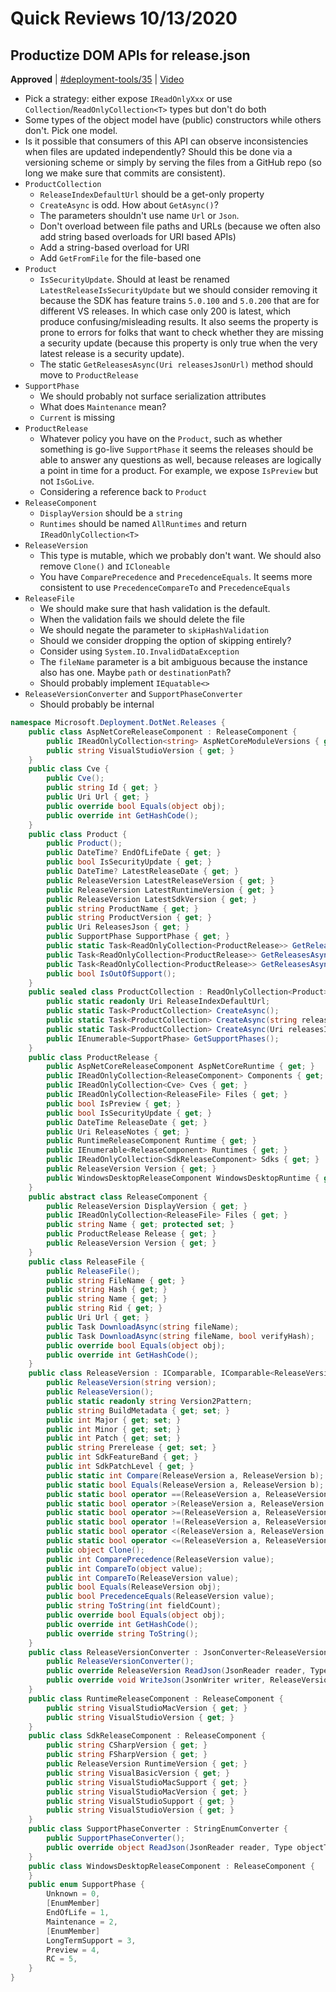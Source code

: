 # Quick Reviews 10/13/2020

## Productize DOM APIs for release.json

**Approved** | [#deployment-tools/35](https://github.com/dotnet/deployment-tools/issues/35#issuecomment-707946719) | [Video](https://www.youtube.com/watch?v=G2ohWFyKnVc&t=0h0m0s)

* Pick a strategy: either expose `IReadOnlyXxx` or use `Collection`/`ReadOnlyCollection<T>` types but don't do both
* Some types of the object model have (public) constructors while others don't. Pick one model.
* Is it possible that consumers of this API can observe inconsistencies when files are updated independently? Should this be done via a versioning scheme or simply by serving the files from a GitHub repo (so long we make sure that commits are consistent).
* `ProductCollection`
    - `ReleaseIndexDefaultUrl` should be a get-only property
    - `CreateAsync` is odd. How about `GetAsync()`?
    - The parameters shouldn't use name `Url` or `Json`.
    - Don't overload between file paths and URLs (because we often also add string based overloads for URI based APIs)
    - Add a string-based overload for URI
    - Add `GetFromFile` for the file-based one
* `Product`
    - `IsSecurityUpdate`. Should at least be renamed `LatestReleaseIsSecurityUpdate` but we should consider removing it because the SDK has feature trains `5.0.100` and `5.0.200` that are for different VS releases. In which case only 200 is latest, which produce confusing/misleading results. It also seems the property is prone to errors for folks that want to check whether they are missing a security update (because this property is only true when the very latest release is a security update).
    - The static `GetReleasesAsync(Uri releasesJsonUrl)` method should move to `ProductRelease`
* `SupportPhase`
    - We should probably not surface serialization attributes
    - What does `Maintenance` mean?
    - `Current` is missing
* `ProductRelease`
    - Whatever policy you have on the `Product`, such as whether something is go-live `SupportPhase` it seems the releases should be able to answer any questions as well, because releases are logically a point in time for a product. For example, we expose `IsPreview` but not `IsGoLive`.
    - Considering a reference back to `Product`
* `ReleaseComponent`
    - `DisplayVersion` should be a `string`
    - `Runtimes` should be named `AllRuntimes` and return `IReadOnlyCollection<T>`
* `ReleaseVersion`
    - This type is mutable, which we probably don't want. We should also remove `Clone()` and `ICloneable`
    - You have `ComparePrecedence` and `PrecedenceEquals`. It seems more consistent to use `PrecedenceCompareTo` and `PrecedenceEquals`
* `ReleaseFile`
    - We should make sure that hash validation is the default.
    - When the validation fails we should delete the file
    - We should negate the parameter to `skipHashValidation`
    - Should we consider dropping the option of skipping entirely?
    - Consider using `System.IO.InvalidDataException`
    - The `fileName` parameter is a bit ambiguous because the instance also has one. Maybe `path` or `destinationPath`?
    - Should probably implement `IEquatable<>`
* `ReleaseVersionConverter` and `SupportPhaseConverter`
    - Should probably be internal

```C#
namespace Microsoft.Deployment.DotNet.Releases {
    public class AspNetCoreReleaseComponent : ReleaseComponent {
        public IReadOnlyCollection<string> AspNetCoreModuleVersions { get; }
        public string VisualStudioVersion { get; }
    }
    public class Cve {
        public Cve();
        public string Id { get; }
        public Uri Url { get; }
        public override bool Equals(object obj);
        public override int GetHashCode();
    }
    public class Product {
        public Product();
        public DateTime? EndOfLifeDate { get; }
        public bool IsSecurityUpdate { get; }
        public DateTime? LatestReleaseDate { get; }
        public ReleaseVersion LatestReleaseVersion { get; }
        public ReleaseVersion LatestRuntimeVersion { get; }
        public ReleaseVersion LatestSdkVersion { get; }
        public string ProductName { get; }
        public string ProductVersion { get; }
        public Uri ReleasesJson { get; }
        public SupportPhase SupportPhase { get; }
        public static Task<ReadOnlyCollection<ProductRelease>> GetReleasesAsync(Uri releasesJsonUrl);
        public Task<ReadOnlyCollection<ProductRelease>> GetReleasesAsync();
        public Task<ReadOnlyCollection<ProductRelease>> GetReleasesAsync(string releasesIndexJsonPath, bool downloadLatest);
        public bool IsOutOfSupport();
    }
    public sealed class ProductCollection : ReadOnlyCollection<Product> {
        public static readonly Uri ReleaseIndexDefaultUrl;
        public static Task<ProductCollection> CreateAsync();
        public static Task<ProductCollection> CreateAsync(string releasesIndexJsonPath, bool downloadLatest);
        public static Task<ProductCollection> CreateAsync(Uri releasesIndexUrl);
        public IEnumerable<SupportPhase> GetSupportPhases();
    }
    public class ProductRelease {
        public AspNetCoreReleaseComponent AspNetCoreRuntime { get; }
        public IReadOnlyCollection<ReleaseComponent> Components { get; }
        public IReadOnlyCollection<Cve> Cves { get; }
        public IReadOnlyCollection<ReleaseFile> Files { get; }
        public bool IsPreview { get; }
        public bool IsSecurityUpdate { get; }
        public DateTime ReleaseDate { get; }
        public Uri ReleaseNotes { get; }
        public RuntimeReleaseComponent Runtime { get; }
        public IEnumerable<ReleaseComponent> Runtimes { get; }
        public IReadOnlyCollection<SdkReleaseComponent> Sdks { get; }
        public ReleaseVersion Version { get; }
        public WindowsDesktopReleaseComponent WindowsDesktopRuntime { get; }
    }
    public abstract class ReleaseComponent {
        public ReleaseVersion DisplayVersion { get; }
        public IReadOnlyCollection<ReleaseFile> Files { get; }
        public string Name { get; protected set; }
        public ProductRelease Release { get; }
        public ReleaseVersion Version { get; }
    }
    public class ReleaseFile {
        public ReleaseFile();
        public string FileName { get; }
        public string Hash { get; }
        public string Name { get; }
        public string Rid { get; }
        public Uri Url { get; }
        public Task DownloadAsync(string fileName);
        public Task DownloadAsync(string fileName, bool verifyHash);
        public override bool Equals(object obj);
        public override int GetHashCode();
    }
    public class ReleaseVersion : IComparable, IComparable<ReleaseVersion>, IEquatable<ReleaseVersion>, ICloneable {
        public ReleaseVersion(string version);
        public ReleaseVersion();
        public static readonly string Version2Pattern;
        public string BuildMetadata { get; set; }
        public int Major { get; set; }
        public int Minor { get; set; }
        public int Patch { get; set; }
        public string Prerelease { get; set; }
        public int SdkFeatureBand { get; }
        public int SdkPatchLevel { get; }
        public static int Compare(ReleaseVersion a, ReleaseVersion b);
        public static bool Equals(ReleaseVersion a, ReleaseVersion b);
        public static bool operator ==(ReleaseVersion a, ReleaseVersion b);
        public static bool operator >(ReleaseVersion a, ReleaseVersion b);
        public static bool operator >=(ReleaseVersion a, ReleaseVersion b);
        public static bool operator !=(ReleaseVersion a, ReleaseVersion b);
        public static bool operator <(ReleaseVersion a, ReleaseVersion b);
        public static bool operator <=(ReleaseVersion a, ReleaseVersion b);
        public object Clone();
        public int ComparePrecedence(ReleaseVersion value);
        public int CompareTo(object value);
        public int CompareTo(ReleaseVersion value);
        public bool Equals(ReleaseVersion obj);
        public bool PrecedenceEquals(ReleaseVersion value);
        public string ToString(int fieldCount);
        public override bool Equals(object obj);
        public override int GetHashCode();
        public override string ToString();
    }
    public class ReleaseVersionConverter : JsonConverter<ReleaseVersion> {
        public ReleaseVersionConverter();
        public override ReleaseVersion ReadJson(JsonReader reader, Type objectType, ReleaseVersion existingValue, bool hasExistingValue, JsonSerializer serializer);
        public override void WriteJson(JsonWriter writer, ReleaseVersion value, JsonSerializer serializer);
    }
    public class RuntimeReleaseComponent : ReleaseComponent {
        public string VisualStudioMacVersion { get; }
        public string VisualStudioVersion { get; }
    }
    public class SdkReleaseComponent : ReleaseComponent {
        public string CSharpVersion { get; }
        public string FSharpVersion { get; }
        public ReleaseVersion RuntimeVersion { get; }
        public string VisualBasicVersion { get; }
        public string VisualStudioMacSupport { get; }
        public string VisualStudioMacVersion { get; }
        public string VisualStudioSupport { get; }
        public string VisualStudioVersion { get; }
    }
    public class SupportPhaseConverter : StringEnumConverter {
        public SupportPhaseConverter();
        public override object ReadJson(JsonReader reader, Type objectType, object existingValue, JsonSerializer serializer);
    }
    public class WindowsDesktopReleaseComponent : ReleaseComponent {
    }
    public enum SupportPhase {
        Unknown = 0,
        [EnumMember]
        EndOfLife = 1,
        Maintenance = 2,
        [EnumMember]
        LongTermSupport = 3,
        Preview = 4,
        RC = 5,
    }
}
```


